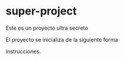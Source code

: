 # super-project
Este es un proyecto ultra secreto

El proyecto se inicializa de la siguiente forma

instrucciones.
